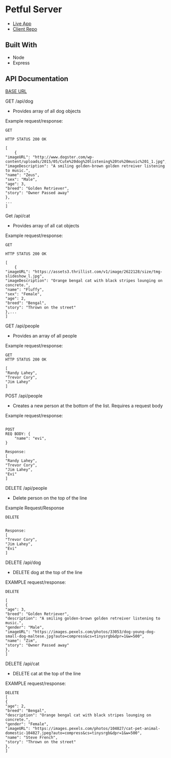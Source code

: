 # Petful Server

- [Live App](https://petful-client-final.vercel.app/)
- [Client Repo](https://github.com/arcoleburn/petful-client-final)
## Built With

- Node
- Express

## API Documentation

[BASE URL](http://petful-server.herokuapp.com/api/)

GET /api/dog

- Provides array of all dog objects

Example request/response:

```
GET 

HTTP STATUS 200 OK

[
    {
"imageURL": "http://www.dogster.com/wp-content/uploads/2015/05/Cute%20dog%20listening%20to%20music%201_1.jpg",
"imageDescription": "A smiling golden-brown golden retreiver listening to music.",
"name": "Zeus",
"sex": "Male",
"age": 3,
"breed": "Golden Retriever",
"story": "Owner Passed away"
},
...
]
```

Get /api/cat

- Provides array of all cat objects

Example request/response:

```
GET 

HTTP STATUS 200 OK

[
    {
"imageURL": "https://assets3.thrillist.com/v1/image/2622128/size/tmg-slideshow_l.jpg",
"imageDescription": "Orange bengal cat with black stripes lounging on concrete.",
"name": "Fluffy",
"sex": "Female",
"age": 2,
"breed": "Bengal",
"story": "Thrown on the street"
},...
]

```

GET /api/people

- Provides an array of all people

Example request/response:

```
GET 
HTTP STATUS 200 OK

[
"Randy Lahey",
"Trevor Cory",
"Jim Lahey"
]

```

POST /api/people

- Creates a new person at the bottom of the list. Requires a request body

Example request/response:

```

POST 
REQ BODY: {
    "name": "evi",
}

Response:
[
"Randy Lahey",
"Trevor Cory",
"Jim Lahey",
"Evi"
]

```

DELETE /api/people

- Delete person on the top of the line

Example Request/Response

```
DELETE


Response:
[
"Trevor Cory",
"Jim Lahey",
"Evi"
]

```

DELETE /api/dog

- DELETE dog at the top of the line

EXAMPLE request/response:

```
DELETE

[
{
"age": 3,
"breed": "Golden Retriever",
"description": "A smiling golden-brown golden retreiver listening to music.",
"gender": "Male",
"imageURL": "https://images.pexels.com/photos/33053/dog-young-dog-small-dog-maltese.jpg?auto=compress&cs=tinysrgb&dpr=1&w=500",
"name": "Zim",
"story": "Owner Passed away"
},
]
```

DELETE /api/cat

- DELETE cat at the top of the line

EXAMPLE request/response:

```
DELETE 
[
{
"age": 2,
"breed": "Bengal",
"description": "Orange bengal cat with black stripes lounging on concrete.",
"gender": "Female",
"imageURL": "https://images.pexels.com/photos/104827/cat-pet-animal-domestic-104827.jpeg?auto=compress&cs=tinysrgb&dpr=1&w=500",
"name": "Steve French",
"story": "Thrown on the street"
},
]
```
